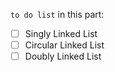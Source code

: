 `to do list` in this part:
- [ ] Singly Linked List
- [ ] Circular Linked List
- [ ] Doubly Linked List
